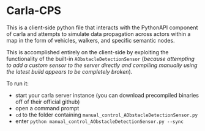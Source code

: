 # Carla-CPS

This is a client-side python file that interacts with the PythonAPI component of carla and attempts to simulate data propagation across actors within a map in the form of vehicles, walkers, and specific semantic nodes. 

This is accomplished entirely on the client-side by exploiting the functionality of the built-in `AObstacleDetectionSensor` (_because attempting to add a custom sensor to the server directly and compiling manually using the latest build appears to be completely broken_).

To run it:
 - start your carla server instance (you can download precompiled binaries off of their official github)
 - open a command prompt
 - `cd` to the folder containing `manual_control_AObstacleDetectionSensor.py`
 - enter `python manual_control_AObstacleDetectionSensor.py --sync`
